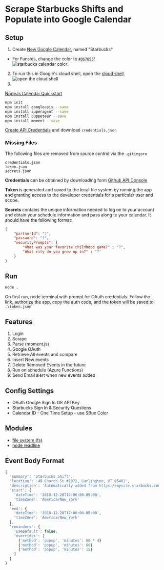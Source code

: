 # Scrape Starbucks Shifts and Populate into Google Calendar

## Setup

1. Create [New Google Calendar](https://calendar.google.com/calendar/r/settings/createcalendar), named "Starbucks"
  * For Funsies, change the color to  [`#067655`](https://brandpalettes.com/starbucks-coffee-color-codes/)!  
   ![starbucks calendar color](https://user-images.githubusercontent.com/18796736/170651363-fc9ce286-2525-49bf-81a5-f659ceb48d6b.png).
2. To run this in Google's cloud shell, open the [cloud shell](https://console.cloud.google.com/). 
   ![open the cloud shell](https://user-images.githubusercontent.com/18796736/170654991-dbeeb33e-0f1e-480a-979c-744ae0a68651.png)
3. 

[NodeJs Calendar Quickstart](https://developers.google.com/calendar/quickstart/nodejs)

```bash
npm init
npm install googleapis --save
npm install superagent --save
npm install puppeteer --save
npm install moment --save
```

[Create API Credentials](https://console.developers.google.com/apis/credentials?project=automatecalendar) and download `credentials.json`

### Missing Files

The following files are removed from source control via the `.gitingore`

```
credentials.json
token.json
secrets.json
```

**Credentials** can be obtained by downloading form [Github API Console](https://console.developers.google.com/)

**Token** is generated and saved to the local file system by running the app and granting access to the developer credentials for a particular user and scope.

**Secrets** contains the unique information needed to log on to your account and obtain your schedule information and pass along to your calendar.  It should have the following format:

```json
{
    "partnerId": "?",
    "password": "?",
    "securityPrompts": {
        "What was your favorite childhood game?" : "?",
        "What city do you grow up in?" : "?"
    }
}
```

## Run

```bash
node .
```

On first run, node terminal with prompt for OAuth credentials.  Follow the link, authorize the app, copy the auth code, and the token will be saved to `.\token.json`

## Features

1. Login
2. Scrape
3. Parse (moment.js)
4. Google OAuth
5. Retrieve All events and compare
6. Insert New events
7. Delete Removed Events in the future
8. Run on schedule (Azure Functions)
9. Send Email alert when new events added

## Config Settings

* OAuth Google Sign In OR API Key
* Starbucks Sign In & Security Questions
* Calendar ID - One Time Setup  - use SBux Color

## Modules

* [file system (fs)](https://nodejs.org/api/fs.html)
* [node readline](https://nodejs.org/api/readline.html)

## Event Body Format

```js
{  
  'summary': 'Starbucks Shift',
  'location': '49 Church St #2072, Burlington, VT 05401',
  'description': 'Automatically added from https://mysite.starbucks.com/MySchedule/Schedule.aspx.',
  'start': {
    'dateTime': '2018-12-28T12:00:00-05:00',
    'timeZone': 'America/New_York'
  },
  'end': {
    'dateTime': '2018-12-28T17:00:00-05:00',
    'timeZone': 'America/New_York'
  },
  'reminders': {
    'useDefault': false,
    'overrides': [
      {'method': 'popup', 'minutes': 60 * 4}
      {'method': 'popup', 'minutes': 60}
      {'method': 'popup', 'minutes': 15}
    ]
  }
}
```
